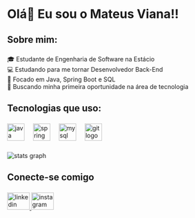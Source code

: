 <h1 align="left">Olá👋 Eu sou o Mateus Viana!!</h1>

###

<h2 align="left">Sobre mim:</h2>

###

<p align="left">🎓 Estudante de Engenharia de Software na Estácio  <br>💻 Estudando para me tornar Desenvolvedor Back-End  <br>🚀 Focado em Java, Spring Boot e SQL  <br>🎯 Buscando minha primeira oportunidade na área de tecnologia</p>

###

<h2 align="left">Tecnologias que uso:</h2>

###

<div align="left">
  <img src="https://skillicons.dev/icons?i=java" height="40" alt="java logo"  />
  <img width="12" />
  <img src="https://cdn.simpleicons.org/spring/6DB33F" height="40" alt="spring logo"  />
  <img width="12" />
  <img src="https://skillicons.dev/icons?i=mysql" height="40" alt="mysql logo"  />
  <img width="12" />
  <img src="https://cdn.simpleicons.org/git/F05032" height="40" alt="git logo"  />
</div>

###

<div align="left">
  <img src="https://github-readme-stats.vercel.app/api?username=mvianaa&hide_title=false&hide_rank=false&show_icons=true&include_all_commits=true&count_private=true&disable_animations=false&theme=rose_pine&locale=en&hide_border=false&order=1" alt="stats graph" />
</div>

###

<h2 align="left">Conecte-se comigo</h2>

###

<div align="left">
  <a href="www.linkedin.com/in/mateusvianabatista" target="_blank">
    <img src="https://raw.githubusercontent.com/maurodesouza/profile-readme-generator/master/src/assets/icons/social/linkedin/default.svg" width="52" height="40" alt="linkedin logo"  />
  </a>
  <a href="https://www.instagram.com/mviana.dev" target="_blank">
    <img src="https://raw.githubusercontent.com/maurodesouza/profile-readme-generator/master/src/assets/icons/social/instagram/default.svg" width="52" height="40" alt="instagram logo"  />
  </a>
</div>
